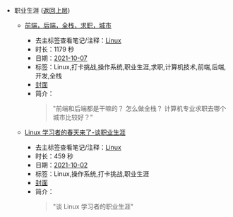 - 职业生涯 ([返回上层](../))
    - [前端，后端，全栈，求职，城市](https://www.bilibili.com/video/BV1CQ4y167HG)
        - 去主标签查看笔记/注释：[Linux](../tags/Linux.md)
        - 时长：1179 秒
        - 日期：[2021-10-07](../month/202110.md)
        - 标签：Linux,打卡挑战,操作系统,职业生涯,求职,计算机技术,前端,后端,开发,全栈
        - [封面](http://i0.hdslb.com/bfs/archive/993e272db0d1ffc5e9cc1dda7e3968b4ee19c49a.jpg)
        - 简介：
            > "前端和后端都是干嘛的？
怎么做全栈？
计算机专业求职去哪个城市比较好？"

    - [Linux 学习者的春天来了-谈职业生涯](https://www.bilibili.com/video/BV17L4y1z7BX)
        - 去主标签查看笔记/注释：[Linux](../tags/Linux.md)
        - 时长：459 秒
        - 日期：[2021-10-02](../month/202110.md)
        - 标签：Linux,操作系统,打卡挑战,职业生涯
        - [封面](http://i2.hdslb.com/bfs/archive/4f5c6f80d0330501c9020f53d88e721d7b357215.jpg)
        - 简介：
            > "谈 Linux 学习者的职业生涯"

